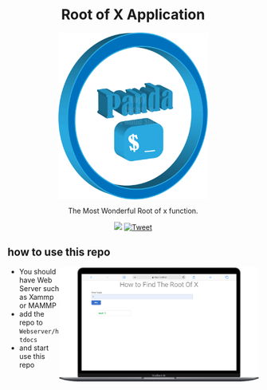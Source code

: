 <div align="center">
<h1 align="center">Root of X Application</h1>
<img align="center" src="images/Untitled-cpr.png" alt="sleepyPanda" width="300" />
<p align="center"> The Most Wonderful Root of x function.</p>
<p align="center">
	<a href="https://img.shields.io/github/repo-size/Ahmed-Hamdy101/phpCoffee?style=plastic"> <img src="https://img.shields.io/github/repo-size/Ahmed-Hamdy101/phpCoffee?style=plastic"/></a> <a href="https://twitter.com/Torn40535516"><img src="https://img.shields.io/twitter/url?style=social&url=https%3A%2F%2Fimg.shields.io%2Ftwitter%2Furl%3Fstyle%3Dsocial%26url%3D%252FTorn40535516" alt="Tweet" height="20"/></a>
</p>
</div>
<h2> how to use this repo </h2>
  <img  align="right" src="images/rtx.png" width="400" />

- You should have Web Server such as Xammp or MAMMP
- add the repo to `Webserver/htdocs`
- and start use this repo 
